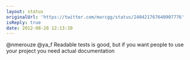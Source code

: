 ```yaml
---
layout: status
originalUrl: 'https://twitter.com/marcgg/status/240421767640907776'
isReply: true
date: 2012-08-28 12:13:10
---
```


@nmerouze @ya_f Readable tests is good, but if you want people to use your project you need actual documentation
